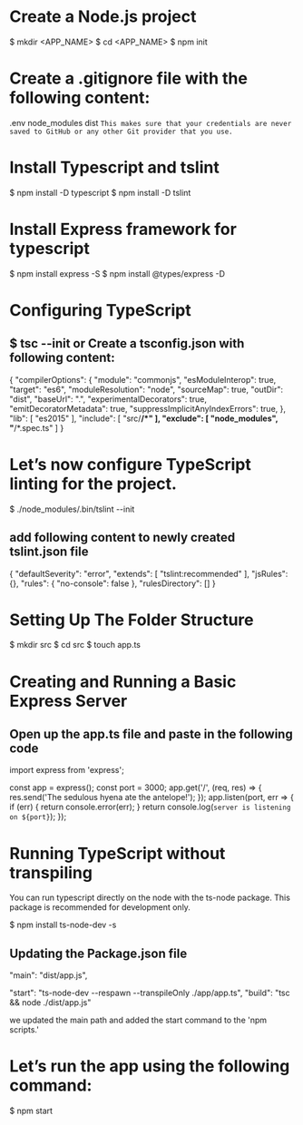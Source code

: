 # Create a Node.js project
$ mkdir <APP_NAME>
$ cd <APP_NAME>
$ npm init

# Create a .gitignore file with the following content:
.env
node_modules
dist
`This makes sure that your credentials are never saved to GitHub or any other Git provider that you use.`

# Install Typescript and tslint
$ npm install -D typescript
$ npm install -D tslint

# Install Express framework for typescript
$ npm install express -S
$ npm install @types/express -D

# Configuring TypeScript
$ tsc --init
or Create a tsconfig.json with following content:
-------------------------------------------------------
{
    "compilerOptions": {
        "module": "commonjs",
        "esModuleInterop": true,
        "target": "es6",
        "moduleResolution": "node",
        "sourceMap": true,
        "outDir": "dist",
        "baseUrl": ".",
        "experimentalDecorators": true,
        "emitDecoratorMetadata": true,
        "suppressImplicitAnyIndexErrors": true,
    },
    "lib": [
        "es2015"
    ],
    "include": [
        "src/**/*"
    ],
    "exclude": [
        "node_modules",
        "**/*.spec.ts"
    ]
}

# Let’s now configure TypeScript linting for the project.
$ ./node_modules/.bin/tslint --init

add following content to newly created tslint.json file
-------------------------------------------------------
{
    "defaultSeverity": "error",
    "extends": [
        "tslint:recommended"
    ],
    "jsRules": {},
    "rules": {
        "no-console": false
    },
    "rulesDirectory": []
}


# Setting Up The Folder Structure
$ mkdir src
$ cd src
$ touch app.ts

# Creating and Running a Basic Express Server

Open up the app.ts file and paste in the following code
-------------------------------------------------------

import express from 'express';

const app = express();
const port = 3000;
app.get('/', (req, res) => {
  res.send('The sedulous hyena ate the antelope!');
});
app.listen(port, err => {
  if (err) {
    return console.error(err);
  }
  return console.log(`server is listening on ${port}`);
});

# Running TypeScript without transpiling

You can run typescript directly on the node with the ts-node package.
This package is recommended for development only.

$ npm install ts-node-dev -s

Updating the Package.json file
-------------------
"main": "dist/app.js",

"start": "ts-node-dev --respawn --transpileOnly ./app/app.ts",
"build": "tsc && node ./dist/app.js"

we updated the main path and added the start command to the 'npm scripts.' 

# Let’s run the app using the following command:
$ npm start


